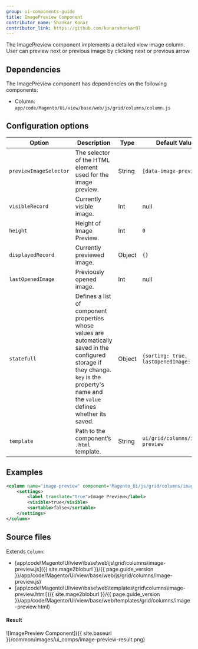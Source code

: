 ```yaml
---
group: ui-components-guide
title: ImagePreview Component
contributor_name: Shankar Konar
contributor_link: https://github.com/konarshankar07
---
```


The ImagePreview component implements a detailed view image column. User can preview next or previous image by clicking next or previous arrow

## Dependencies

The ImagePreview component has dependencies on the following components:

*  Column: `app/code/Magento/Ui/view/base/web/js/grid/columns/column.js`

## Configuration options

|      Option                |   Description                                                                                                                                                                                                      |      Type      |  Default Value                           |
|----------------------------|--------------------------------------------------------------------------------------------------------------------------------------------------------------------------------------------------------------------|----------------| -----------------------------------------|
| `previewImageSelector`     | The selector of the HTML element used for the image preview.                                                                                                                                                       |  String        | `[data-image-preview]`                   |
| `visibleRecord`            | Currently visible image.                                                                                                                                                                                           |  Int           | null                                     |
| `height`                   | Height of Image Preview.                                                                                                                                                                                           |  Int           | `0`                                      |
| `displayedRecord`          | Currently previewed image.                                                                                                                                                                                         |  Object        | `{}`                                     |
| `lastOpenedImage`          | Previously opened image.                                                                                                                                                                                           |  Int           | null                                     |
| `statefull`                | Defines a list of component properties whose values are automatically saved in the configured storage if they change. `key` is the property's name and the `value` defines whether its saved.                      |  Object        | `{sorting: true, lastOpenedImage: true}` |
| `template`                 | Path to the component’s `.html` template.                                                                                                                                                                          |  String        | `ui/grid/columns/image-preview`          |

## Examples

```xml
<column name="image-preview" component="Magento_Ui/js/grid/columns/image-preview">
    <settings>
        <label translate="true">Image Preview</label>
        <visible>true</visible>
        <sortable>false</sortable>
    </settings>
</column>
```

## Source files

Extends `Column`:

*  [app\code\Magento\Ui\view\base\web\js\grid\columns\image-preview.js]({{ site.mage2bloburl }}/{{ page.guide_version }}/app/code/Magento/Ui/view/base/web/js/grid/columns/image-preview.js)
*  [app\code\Magento\Ui\view\base\web\templates\grid\columns\image-preview.html]({{ site.mage2bloburl }}/{{ page.guide_version }}/app/code/Magento/Ui/view/base/web/templates/grid/columns/image-preview.html)

#### Result

![ImagePreview Component]({{ site.baseurl }}/common/images/ui_comps/image-preview-result.png)
